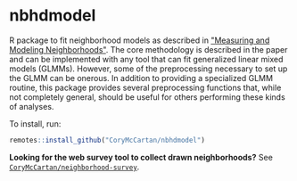 # nbhdmodel

R package to fit neighborhood models as described in ["Measuring and Modeling Neighborhoods"](https://arxiv.org/pdf/2110.14014).
The core methodology is described in the paper and can be implemented with any tool that can fit generalized linear mixed models (GLMMs).
However, some of the preprocessing necessary to set up the GLMM can be onerous.
In addition to providing a specialized GLMM routine, this package provides several preprocessing functions that, while not completely general, should be useful for others performing these kinds of analyses.

To install, run:

```r
remotes::install_github("CoryMcCartan/nbhdmodel")
```

**Looking for the web survey tool to collect drawn neighborhoods?** See [`CoryMcCartan/neighborhood-survey`](https://github.com/CoryMcCartan/neighborhood-survey>).
